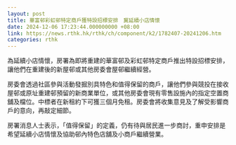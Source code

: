 ```yaml
---
layout: post
title: 華富邨彩虹邨特定商戶獲特設招標安排　冀延續小店情懷
date: 2024-12-06 17:23:44.000000000 +08:00
link: https://news.rthk.hk/rthk/ch/component/k2/1782407-20241206.htm
categories: rthk
---
```


為延續小店情懷，房署為即將重建的華富邨及彩虹邨特定商戶推出特設招標安排，讓他們在重建後的新屋邨或其他房委會屋邨繼續經營。

房委會透過社區參與活動發掘別具特色和值得保留的商戶，讓他們參與競投在接收屋邨或原址重建邨預留的新商業單位，或其他房委會現有零售設施內的指定空置商舖及檔位。中標者在新租約下可獲三個月免租。房委會將收集意見及了解受影響商戶的意向，再敲定細節。

房署消息人士表示，「值得保留」的定義，仍有待與居民進一步商討，重申安排是希望延續小店情懷及協助邨內特色店舖及小商戶繼續營業。
